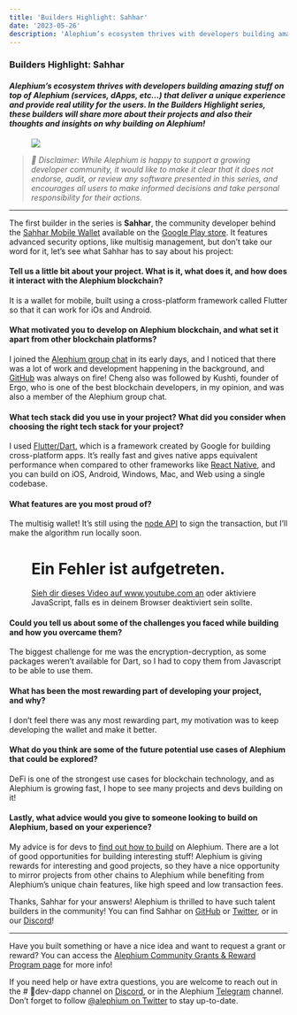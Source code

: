 ```yaml
---
title: 'Builders Highlight: Sahhar'
date: '2023-05-26'
description: 'Alephium’s ecosystem thrives with developers building amazing stuff on top of Alephium (services, dApps, etc…) that deliver a unique…'
---
```


### Builders Highlight: Sahhar

#### _Alephium’s ecosystem thrives with developers building amazing stuff on top of Alephium (services, dApps, etc…) that deliver a unique experience and provide real utility for the users. In the Builders Highlight series, these builders will share more about their projects and also their thoughts and insights on why building on Alephium!_

<figure id="dc8e" class="graf graf--figure graf-after--h4">
<img src="https://cdn-images-1.medium.com/max/800/1*G1-MElsZRYdFoSvPmCaqAA.png" class="graf-image" data-image-id="1*G1-MElsZRYdFoSvPmCaqAA.png" data-width="625" data-height="345" data-is-featured="true" />
</figure>

> _🚨_ _Disclaimer: While Alephium is happy to support a growing developer community, it would like to make it clear that it does not endorse, audit, or review any software presented in this series, and encourages all users to make informed decisions and take personal responsibility for their actions._

---

The first builder in the series is **Sahhar**, the community developer behind the <a href="https://github.com/sahharYoucef/alephium_wallet" class="markup--anchor markup--p-anchor" data-href="https://github.com/sahharYoucef/alephium_wallet" rel="noopener" target="_blank">Sahhar Mobile Wallet</a> available on the <a href="https://play.google.com/store/apps/details?id=com.sahhar.sahhar_wallet" class="markup--anchor markup--p-anchor" data-href="https://play.google.com/store/apps/details?id=com.sahhar.sahhar_wallet" rel="noopener" target="_blank">Google Play store</a>. It features advanced security options, like multisig management, but don’t take our word for it, let’s see what Sahhar has to say about his project:

#### Tell us a little bit about your project. What is it, what does it, and how does it interact with the Alephium blockchain?

It is a wallet for mobile, built using a cross-platform framework called Flutter so that it can work for iOs and Android.

#### What motivated you to develop on Alephium blockchain, and what set it apart from other blockchain platforms?

I joined the <a href="https://t.me/alephiumgroup" class="markup--anchor markup--p-anchor" data-href="https://t.me/alephiumgroup" rel="noopener" target="_blank">Alephium group chat</a> in its early days, and I noticed that there was a lot of work and development happening in the background, and <a href="https://github.com/alephium" class="markup--anchor markup--p-anchor" data-href="https://github.com/alephium" rel="noopener" target="_blank">GitHub</a> was always on fire! Cheng also was followed by Kushti, founder of Ergo, who is one of the best blockchain developers, in my opinion, and was also a member of the Alephium group chat.

#### What tech stack did you use in your project? What did you consider when choosing the right tech stack for your project?

I used <a href="https://flutter.dev/" class="markup--anchor markup--p-anchor" data-href="https://flutter.dev/" rel="noopener" target="_blank">Flutter/Dart,</a> which is a framework created by Google for building cross-platform apps. It’s really fast and gives native apps equivalent performance when compared to other frameworks like <a href="https://reactnative.dev/" class="markup--anchor markup--p-anchor" data-href="https://reactnative.dev/" rel="noopener" target="_blank">React Native</a>, and you can build on iOS, Android, Windows, Mac, and Web using a single codebase.

#### What features are you most proud of?

The multisig wallet! It’s still using the <a href="https://docs.alephium.org/dapps/public-services/#node-and-explorer-apis" class="markup--anchor markup--p-anchor" data-href="https://docs.alephium.org/dapps/public-services/#node-and-explorer-apis" rel="noopener" target="_blank">node API</a> to sign the transaction, but I’ll make the algorithm run locally soon.

<figure id="6f0f" class="graf graf--figure graf--iframe graf-after--p">

<h1 id="ein-fehler-ist-aufgetreten." class="message">Ein Fehler ist aufgetreten.</h1>
<a href="https://www.youtube.com/watch?v=uAseUydyddw" target="_blank">Sieh dir dieses Video auf www.youtube.com an</a> oder aktiviere JavaScript, falls es in deinem Browser deaktiviert sein sollte.
</figure>

#### Could you tell us about some of the challenges you faced while building and how you overcame them?

The biggest challenge for me was the encryption-decryption, as some packages weren’t available for Dart, so I had to copy them from Javascript to be able to use them.

#### What has been the most rewarding part of developing your project, and why?

I don’t feel there was any most rewarding part, my motivation was to keep developing the wallet and make it better.

#### What do you think are some of the future potential use cases of Alephium that could be explored?

DeFi is one of the strongest use cases for blockchain technology, and as Alephium is growing fast, I hope to see many projects and devs building on it!

#### Lastly, what advice would you give to someone looking to build on Alephium, based on your experience?

My advice is for devs to <a href="https://docs.alephium.org/dapps/build-dapp-from-scratch" class="markup--anchor markup--p-anchor" data-href="https://docs.alephium.org/dapps/build-dapp-from-scratch" rel="noopener" target="_blank">find out how to build</a> on Alephium. There are a lot of good opportunities for building interesting stuff! Alephium is giving rewards for interesting and good projects, so they have a nice opportunity to mirror projects from other chains to Alephium while benefiting from Alephium’s unique chain features, like high speed and low transaction fees.

Thanks, Sahhar for your answers! Alephium is thrilled to have such talent builders in the community! You can find Sahhar on <a href="https://github.com/sahharYoucef" class="markup--anchor markup--p-anchor" data-href="https://github.com/sahharYoucef" rel="noopener" target="_blank">GitHub</a> or <a href="https://twitter.com/SahharYoucef" class="markup--anchor markup--p-anchor" data-href="https://twitter.com/SahharYoucef" rel="noopener" target="_blank">Twitter</a>, or in our <a href="http://alephium.org/discord" class="markup--anchor markup--p-anchor" data-href="http://alephium.org/discord" rel="noopener" target="_blank">Discord</a>!

---

Have you built something or have a nice idea and want to request a grant or reward? You can access the <a href="https://github.com/alephium/community/blob/master/Grant%26RewardProgram.md" class="markup--anchor markup--p-anchor" data-href="https://github.com/alephium/community/blob/master/Grant%26RewardProgram.md" rel="noopener" target="_blank">Alephium Community Grants &amp; Reward Program page</a> for more info!

If you need help or have extra questions, you are welcome to reach out in the \# 🎨dev-dapp channel on <a href="https://alephium.org/discord/" class="markup--anchor markup--p-anchor" data-href="https://alephium.org/discord/" rel="noopener" target="_blank">Discord</a>, or in the Alephium <a href="https://t.me/alephiumgroup" class="markup--anchor markup--p-anchor" data-href="https://t.me/alephiumgroup" rel="noopener" target="_blank">Telegram</a> channel. Don’t forget to follow <a href="https://twitter.com/alephium" class="markup--anchor markup--p-anchor" data-href="https://twitter.com/alephium" rel="noopener" target="_blank">@alephium on Twitter</a> to stay up-to-date.
